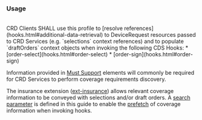 <!--- Text entered into this file will appear at the top of the profiles page before the Formal Views of the profile content. -->

### Usage
<br/>
CRD Clients SHALL use this profile to [resolve references](hooks.html#additional-data-retrieval) to DeviceRequest resources passed to CRD Services (e.g. `selections` context references) and to populate `draftOrders` context objects when invoking the following CDS Hooks:
* [order-select](hooks.html#order-select)
* [order-sign](hooks.html#order-sign)

Information provided in [Must Support]({{site.data.fhir.path}}profiling.html#mustsupport) elements will commonly be required for CRD Services to perform coverage requirements discovery.

The insurance extension ([ext-insurance](StructureDefinition-ext-insurance.html)) allows relevant coverage information to be conveyed with selections and/or draft orders.  A [search parameter](SearchParameter-devicerequest-insurance.html) is defined in this guide to enable the [prefetch](hooks.html#prefetch) of coverage information when invoking hooks.
<br/>
